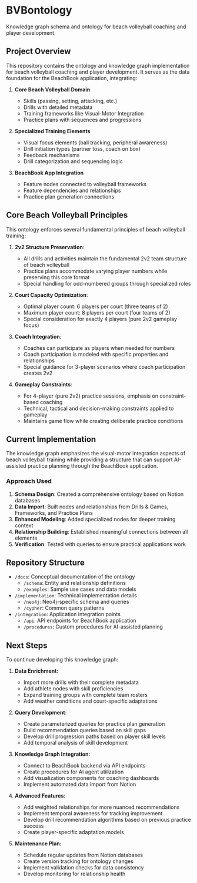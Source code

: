 # BVBontology

Knowledge graph schema and ontology for beach volleyball coaching and player development.

## Project Overview

This repository contains the ontology and knowledge graph implementation for beach volleyball coaching and player development. It serves as the data foundation for the BeachBook application, integrating:

1. **Core Beach Volleyball Domain**
   - Skills (passing, setting, attacking, etc.)
   - Drills with detailed metadata
   - Training frameworks like Visual-Motor Integration
   - Practice plans with sequences and progressions

2. **Specialized Training Elements**
   - Visual focus elements (ball tracking, peripheral awareness) 
   - Drill initiation types (partner toss, coach on box)
   - Feedback mechanisms
   - Drill categorization and sequencing logic

3. **BeachBook App Integration**
   - Feature nodes connected to volleyball frameworks
   - Feature dependencies and relationships
   - Practice plan generation connections

## Core Beach Volleyball Principles

This ontology enforces several fundamental principles of beach volleyball training:

1. **2v2 Structure Preservation**: 
   - All drills and activities maintain the fundamental 2v2 team structure of beach volleyball
   - Practice plans accommodate varying player numbers while preserving this core format
   - Special handling for odd-numbered groups through specialized roles

2. **Court Capacity Optimization**:
   - Optimal player count: 6 players per court (three teams of 2)
   - Maximum player count: 8 players per court (four teams of 2)
   - Special consideration for exactly 4 players (pure 2v2 gameplay focus)

3. **Coach Integration**:
   - Coaches can participate as players when needed for numbers
   - Coach participation is modeled with specific properties and relationships
   - Special guidance for 3-player scenarios where coach participation creates 2v2

4. **Gameplay Constraints**:
   - For 4-player (pure 2v2) practice sessions, emphasis on constraint-based coaching
   - Technical, tactical and decision-making constraints applied to gameplay
   - Maintains game flow while creating deliberate practice conditions

## Current Implementation

The knowledge graph emphasizes the visual-motor integration aspects of beach volleyball training while providing a structure that can support AI-assisted practice planning through the BeachBook application.

### Approach Used

1. **Schema Design**: Created a comprehensive ontology based on Notion databases
2. **Data Import**: Built nodes and relationships from Drills & Games, Frameworks, and Practice Plans
3. **Enhanced Modeling**: Added specialized nodes for deeper training context
4. **Relationship Building**: Established meaningful connections between all elements
5. **Verification**: Tested with queries to ensure practical applications work

## Repository Structure

- `/docs`: Conceptual documentation of the ontology
  - `/schema`: Entity and relationship definitions
  - `/examples`: Sample use cases and data models
- `/implementation`: Technical implementation details
  - `/neo4j`: Neo4j-specific schema and queries
  - `/cypher`: Common query patterns
- `/integration`: Application integration points
  - `/api`: API endpoints for BeachBook application
  - `/procedures`: Custom procedures for AI-assisted planning

## Next Steps

To continue developing this knowledge graph:

1. **Data Enrichment**:
   - Import more drills with their complete metadata
   - Add athlete nodes with skill proficiencies
   - Expand training groups with complete team rosters
   - Add weather conditions and court-specific adaptations

2. **Query Development**:
   - Create parameterized queries for practice plan generation
   - Build recommendation queries based on skill gaps
   - Develop drill progression paths based on player skill levels
   - Add temporal analysis of skill development

3. **Knowledge Graph Integration**:
   - Connect to BeachBook backend via API endpoints
   - Create procedures for AI agent utilization
   - Add visualization components for coaching dashboards
   - Implement automated data import from Notion

4. **Advanced Features**:
   - Add weighted relationships for more nuanced recommendations
   - Implement temporal awareness for tracking improvement
   - Develop drill recommendation algorithms based on previous practice success
   - Create player-specific adaptation models

5. **Maintenance Plan**:
   - Schedule regular updates from Notion databases
   - Create version tracking for ontology changes
   - Implement validation checks for data consistency
   - Develop monitoring for relationship health